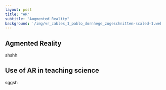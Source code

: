 ```yaml
---
layout: post
title: "AR"
subtitle: "Augmented Reality"
background: '/img/vr_cables_1_pablo_dornhege_zugeschnitten-scaled-1.webp'
---
```


## Agmented Reality
shshh

## Use of AR in teaching science

sggsh

